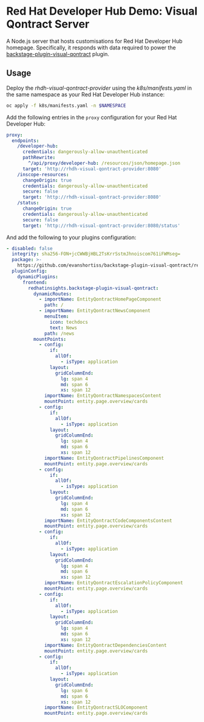 # Red Hat Developer Hub Demo: Visual Qontract Server

A Node.js server that hosts customisations for Red Hat Developer Hub homepage. Specifically, it responds with data required to power the [backstage-plugin-visual-qontract](https://github.com/RedHatInsights/backstage-plugin-visual-qontract) plugin.

## Usage

Deploy the *rhdh-visual-qontract-provider* using the _k8s/manifests.yaml_ in
the same namespace as your Red Hat Developer Hub instance:

```bash
oc apply -f k8s/manifests.yaml -n $NAMESPACE
```

Add the following entries in the `proxy` configuration for your Red Hat Developer Hub:

```yaml
proxy:
  endpoints:
    /developer-hub:
      credentials: dangerously-allow-unauthenticated
      pathRewrite:
        ^/api/proxy/developer-hub: /resources/json/homepage.json
      target: 'http://rhdh-visual-qontract-provider:8080'
    /inscope-resources:
      changeOrigin: true
      credentials: dangerously-allow-unauthenticated
      secure: false
      target: 'http://rhdh-visual-qontract-provider:8080'
    /status:
      changeOrigin: true
      credentials: dangerously-allow-unauthenticated
      secure: false
      target: 'http://rhdh-visual-qontract-provider:8080/status'
```

And add the following to your plugins configuration:

```yaml
- disabled: false
  integrity: sha256-FON+jcCWWBjHBL2TsKrrSstmJhnoiscom761iFWMseg=
  package: >-
    https://github.com/evanshortiss/backstage-plugin-visual-qontract/releases/download/dev/redhatinsights-backstage-plugin-visual-qontract-1.4.7.tgz
  pluginConfig:
    dynamicPlugins:
      frontend:
        redhatinsights.backstage-plugin-visual-qontract:
          dynamicRoutes:
            - importName: EntityQontractHomePageComponent
              path: /
            - importName: EntityQontractNewsComponent
              menuItem:
                icon: techdocs
                text: News
              path: /news
          mountPoints:
            - config:
                if:
                  allOf:
                    - isType: application
                layout:
                  gridColumnEnd:
                    lg: span 4
                    md: span 6
                    xs: span 12
              importName: EntityQontractNamespacesContent
              mountPoint: entity.page.overview/cards
            - config:
                if:
                  allOf:
                    - isType: application
                layout:
                  gridColumnEnd:
                    lg: span 4
                    md: span 6
                    xs: span 12
              importName: EntityQontractPipelinesComponent
              mountPoint: entity.page.overview/cards
            - config:
                if:
                  allOf:
                    - isType: application
                layout:
                  gridColumnEnd:
                    lg: span 4
                    md: span 6
                    xs: span 12
              importName: EntityQontractCodeComponentsContent
              mountPoint: entity.page.overview/cards
            - config:
                if:
                  allOf:
                    - isType: application
                layout:
                  gridColumnEnd:
                    lg: span 4
                    md: span 6
                    xs: span 12
              importName: EntityQontractEscalationPolicyComponent
              mountPoint: entity.page.overview/cards
            - config:
                if:
                  allOf:
                    - isType: application
                layout:
                  gridColumnEnd:
                    lg: span 4
                    md: span 6
                    xs: span 12
              importName: EntityQontractDependenciesContent
              mountPoint: entity.page.overview/cards
            - config:
                if:
                  allOf:
                    - isType: application
                layout:
                  gridColumnEnd:
                    lg: span 6
                    md: span 6
                    xs: span 12
              importName: EntityQontractSLOComponent
              mountPoint: entity.page.overview/cards
```
